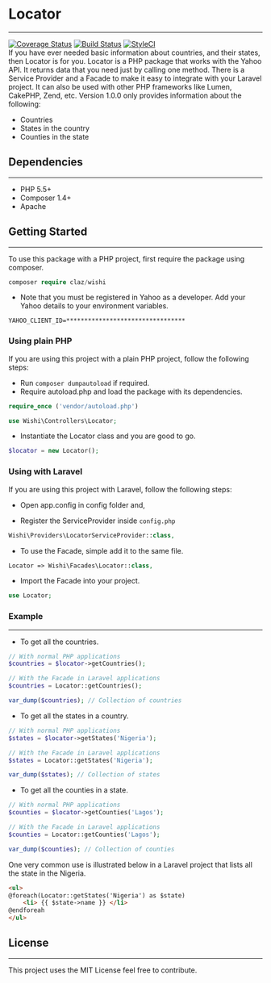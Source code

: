 # Locator
---
[![Coverage Status](https://coveralls.io/repos/github/andela-tolotin/get-country-info/badge.svg?branch=develop)](https://coveralls.io/github/andela-tolotin/get-country-info?branch=develop)
[![Build Status](https://travis-ci.org/andela-tolotin/locator.svg?branch=develop)](https://travis-ci.org/andela-tolotin/locator)
[![StyleCI](https://styleci.io/repos/60624109/shield)](https://styleci.io/repos/60624109)  
If you have ever needed basic information about countries, and their states, then Locator is for you. Locator is a PHP package that works with the Yahoo API. It returns data that you need just by calling one method. There is a Service Provider and a Facade to make it easy to integrate with your Laravel project. It can also be used with other PHP frameworks like Lumen, CakePHP, Zend, etc. Version 1.0.0 only provides information about the following:
* Countries
* States in the country 
* Counties in the state
 
## Dependencies
---
* PHP 5.5+  
* Composer 1.4+
* Apache

## Getting Started 
---

To use this package with a PHP project, first require the package using composer.
```PHP
composer require claz/wishi
```

* Note that you must be registered in Yahoo as a developer. Add your Yahoo details to your environment variables.
```ENV
YAHOO_CLIENT_ID=*********************************
```
### Using plain PHP
If you are using this project with a plain PHP project, follow the following steps:

* Run `composer dumpautoload` if required.
* Require autoload.php and load the package with its dependencies.
```PHP
require_once ('vendor/autoload.php')

use Wishi\Controllers\Locator;
```
* Instantiate the Locator class and you are good to go.
```PHP
$locator = new Locator();
```
### Using with Laravel 
If you are using this project with Laravel, follow the following steps:

* Open app.config in config folder and,

* Register the ServiceProvider inside `config.php`
```PHP
Wishi\Providers\LocatorServiceProvider::class,
```
* To use the Facade, simple add it to the same file.
```PHP
Locator => Wishi\Facades\Locator::class,
```
* Import the Facade into your project.
```PHP
use Locator;
```

### Example 
--- 
* To get all the countries.
```PHP
// With normal PHP applications
$countries = $locator->getCountries();

// With the Facade in Laravel applications
$countries = Locator::getCountries();

var_dump($countries); // Collection of countries
```
* To get all the states in a country.
```PHP
// With normal PHP applications
$states = $locator->getStates('Nigeria');

// With the Facade in Laravel applications
$states = Locator::getStates('Nigeria');

var_dump($states); // Collection of states
```
* To get all the counties in a state.
```PHP
// With normal PHP applications
$counties = $locator->getCounties('Lagos');

// With the Facade in Laravel applications
$counties = Locator::getCounties('Lagos');

var_dump($counties); // Collection of counties
```

One very common use is illustrated below in a Laravel project that lists all the state in the Nigeria.
```HTML
<ul>
@foreach(Locator::getStates('Nigeria') as $state)
    <li> {{ $state->name }} </li>
@endforeah
</ul>
```

## License 
--- 
This project uses the MIT License feel free to contribute.
